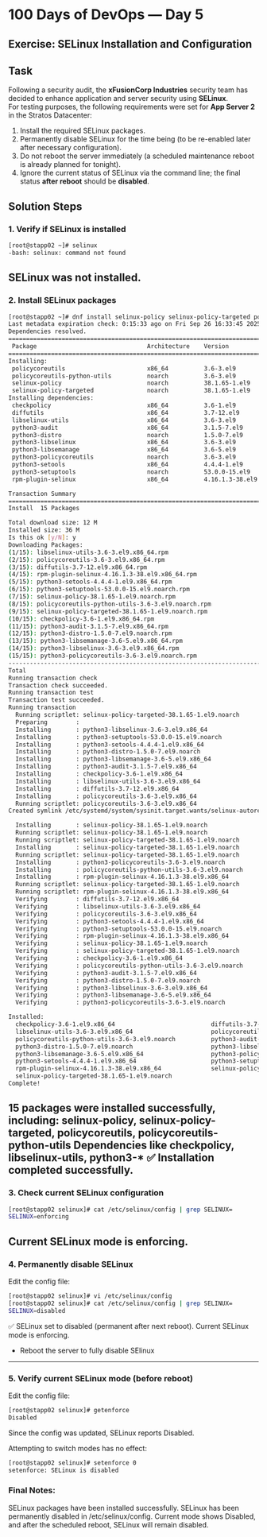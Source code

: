 # 100 Days of DevOps — Day 5
## Exercise: SELinux Installation and Configuration

## Task
Following a security audit, the **xFusionCorp Industries** security team has decided to enhance application and server security using **SELinux**.  
For testing purposes, the following requirements were set for **App Server 2** in the Stratos Datacenter:

1. Install the required SELinux packages.  
2. Permanently disable SELinux for the time being (to be re-enabled later after necessary configuration).  
3. Do not reboot the server immediately (a scheduled maintenance reboot is already planned for tonight).  
4. Ignore the current status of SELinux via the command line; the final status **after reboot** should be **disabled**.  


## Solution Steps

### 1. Verify if SELinux is installed
```bash
[root@stapp02 ~]# selinux
-bash: selinux: command not found
```
SELinux was not installed.
---
### 2. Install SELinux packages
```bash
[root@stapp02 ~]# dnf install selinux-policy selinux-policy-targeted policycoreutils policycoreutils-python-utils
Last metadata expiration check: 0:15:33 ago on Fri Sep 26 16:33:45 2025.
Dependencies resolved.
==========================================================================================================
 Package                               Architecture    Version                   Repository          Size
==========================================================================================================
Installing:
 policycoreutils                       x86_64          3.6-3.el9                 baseos             239 k
 policycoreutils-python-utils          noarch          3.6-3.el9                 appstream           76 k
 selinux-policy                        noarch          38.1.65-1.el9             baseos              42 k
 selinux-policy-targeted               noarch          38.1.65-1.el9             baseos             6.9 M
Installing dependencies:
 checkpolicy                           x86_64          3.6-1.el9                 appstream          353 k
 diffutils                             x86_64          3.7-12.el9                baseos             397 k
 libselinux-utils                      x86_64          3.6-3.el9                 baseos             190 k
 python3-audit                         x86_64          3.1.5-7.el9               appstream           79 k
 python3-distro                        noarch          1.5.0-7.el9               appstream           37 k
 python3-libselinux                    x86_64          3.6-3.el9                 appstream          188 k
 python3-libsemanage                   x86_64          3.6-5.el9                 appstream           79 k
 python3-policycoreutils               noarch          3.6-3.el9                 appstream          2.1 M
 python3-setools                       x86_64          4.4.4-1.el9               baseos             605 k
 python3-setuptools                    noarch          53.0.0-15.el9             baseos             936 k
 rpm-plugin-selinux                    x86_64          4.16.1.3-38.el9           baseos              16 k

Transaction Summary
==========================================================================================================
Install  15 Packages

Total download size: 12 M
Installed size: 36 M
Is this ok [y/N]: y
Downloading Packages:
(1/15): libselinux-utils-3.6-3.el9.x86_64.rpm                             434 kB/s | 190 kB     00:00    
(2/15): policycoreutils-3.6-3.el9.x86_64.rpm                              542 kB/s | 239 kB     00:00    
(3/15): diffutils-3.7-12.el9.x86_64.rpm                                   841 kB/s | 397 kB     00:00    
(4/15): rpm-plugin-selinux-4.16.1.3-38.el9.x86_64.rpm                      63 kB/s |  16 kB     00:00    
(5/15): python3-setools-4.4.4-1.el9.x86_64.rpm                            1.3 MB/s | 605 kB     00:00    
(6/15): python3-setuptools-53.0.0-15.el9.noarch.rpm                       1.8 MB/s | 936 kB     00:00    
(7/15): selinux-policy-38.1.65-1.el9.noarch.rpm                           134 kB/s |  42 kB     00:00    
(8/15): policycoreutils-python-utils-3.6-3.el9.noarch.rpm                 192 kB/s |  76 kB     00:00    
(9/15): selinux-policy-targeted-38.1.65-1.el9.noarch.rpm                   11 MB/s | 6.9 MB     00:00    
(10/15): checkpolicy-3.6-1.el9.x86_64.rpm                                 587 kB/s | 353 kB     00:00    
(11/15): python3-audit-3.1.5-7.el9.x86_64.rpm                             542 kB/s |  79 kB     00:00    
(12/15): python3-distro-1.5.0-7.el9.noarch.rpm                            380 kB/s |  37 kB     00:00    
(13/15): python3-libsemanage-3.6-5.el9.x86_64.rpm                         551 kB/s |  79 kB     00:00    
(14/15): python3-libselinux-3.6-3.el9.x86_64.rpm                          974 kB/s | 188 kB     00:00    
(15/15): python3-policycoreutils-3.6-3.el9.noarch.rpm                     1.6 MB/s | 2.1 MB     00:01    
----------------------------------------------------------------------------------------------------------
Total                                                                     670 kB/s |  12 MB     00:18     
Running transaction check
Transaction check succeeded.
Running transaction test
Transaction test succeeded.
Running transaction
  Running scriptlet: selinux-policy-targeted-38.1.65-1.el9.noarch                                     1/1 
  Preparing        :                                                                                  1/1 
  Installing       : python3-libselinux-3.6-3.el9.x86_64                                             1/15 
  Installing       : python3-setuptools-53.0.0-15.el9.noarch                                         2/15 
  Installing       : python3-setools-4.4.4-1.el9.x86_64                                              3/15 
  Installing       : python3-distro-1.5.0-7.el9.noarch                                               4/15 
  Installing       : python3-libsemanage-3.6-5.el9.x86_64                                            5/15 
  Installing       : python3-audit-3.1.5-7.el9.x86_64                                                6/15 
  Installing       : checkpolicy-3.6-1.el9.x86_64                                                    7/15 
  Installing       : libselinux-utils-3.6-3.el9.x86_64                                               8/15 
  Installing       : diffutils-3.7-12.el9.x86_64                                                     9/15 
  Installing       : policycoreutils-3.6-3.el9.x86_64                                               10/15 
  Running scriptlet: policycoreutils-3.6-3.el9.x86_64                                               10/15 
Created symlink /etc/systemd/system/sysinit.target.wants/selinux-autorelabel-mark.service → /usr/lib/systemd/system/selinux-autorelabel-mark.service.

  Installing       : selinux-policy-38.1.65-1.el9.noarch                                            11/15 
  Running scriptlet: selinux-policy-38.1.65-1.el9.noarch                                            11/15 
  Running scriptlet: selinux-policy-targeted-38.1.65-1.el9.noarch                                   12/15 
  Installing       : selinux-policy-targeted-38.1.65-1.el9.noarch                                   12/15 
  Running scriptlet: selinux-policy-targeted-38.1.65-1.el9.noarch                                   12/15 
  Installing       : python3-policycoreutils-3.6-3.el9.noarch                                       13/15 
  Installing       : policycoreutils-python-utils-3.6-3.el9.noarch                                  14/15 
  Installing       : rpm-plugin-selinux-4.16.1.3-38.el9.x86_64                                      15/15 
  Running scriptlet: selinux-policy-targeted-38.1.65-1.el9.noarch                                   15/15 
  Running scriptlet: rpm-plugin-selinux-4.16.1.3-38.el9.x86_64                                      15/15 
  Verifying        : diffutils-3.7-12.el9.x86_64                                                     1/15 
  Verifying        : libselinux-utils-3.6-3.el9.x86_64                                               2/15 
  Verifying        : policycoreutils-3.6-3.el9.x86_64                                                3/15 
  Verifying        : python3-setools-4.4.4-1.el9.x86_64                                              4/15 
  Verifying        : python3-setuptools-53.0.0-15.el9.noarch                                         5/15 
  Verifying        : rpm-plugin-selinux-4.16.1.3-38.el9.x86_64                                       6/15 
  Verifying        : selinux-policy-38.1.65-1.el9.noarch                                             7/15 
  Verifying        : selinux-policy-targeted-38.1.65-1.el9.noarch                                    8/15 
  Verifying        : checkpolicy-3.6-1.el9.x86_64                                                    9/15 
  Verifying        : policycoreutils-python-utils-3.6-3.el9.noarch                                  10/15 
  Verifying        : python3-audit-3.1.5-7.el9.x86_64                                               11/15 
  Verifying        : python3-distro-1.5.0-7.el9.noarch                                              12/15 
  Verifying        : python3-libselinux-3.6-3.el9.x86_64                                            13/15 
  Verifying        : python3-libsemanage-3.6-5.el9.x86_64                                           14/15 
  Verifying        : python3-policycoreutils-3.6-3.el9.noarch                                       15/15 

Installed:
  checkpolicy-3.6-1.el9.x86_64                           diffutils-3.7-12.el9.x86_64                      
  libselinux-utils-3.6-3.el9.x86_64                      policycoreutils-3.6-3.el9.x86_64                 
  policycoreutils-python-utils-3.6-3.el9.noarch          python3-audit-3.1.5-7.el9.x86_64                 
  python3-distro-1.5.0-7.el9.noarch                      python3-libselinux-3.6-3.el9.x86_64              
  python3-libsemanage-3.6-5.el9.x86_64                   python3-policycoreutils-3.6-3.el9.noarch         
  python3-setools-4.4.4-1.el9.x86_64                     python3-setuptools-53.0.0-15.el9.noarch          
  rpm-plugin-selinux-4.16.1.3-38.el9.x86_64              selinux-policy-38.1.65-1.el9.noarch              
  selinux-policy-targeted-38.1.65-1.el9.noarch          
Complete!
```
15 packages were installed successfully, including:
selinux-policy, selinux-policy-targeted, policycoreutils, policycoreutils-python-utils
Dependencies like checkpolicy, libselinux-utils, python3-*
✅ Installation completed successfully.
---
### 3. Check current SELinux configuration
```bash
[root@stapp02 selinux]# cat /etc/selinux/config | grep SELINUX=
SELINUX=enforcing
```
Current SELinux mode is enforcing.
---
### 4. Permanently disable SELinux
Edit the config file:
```bash
[root@stapp02 selinux]# vi /etc/selinux/config
[root@stapp02 selinux]# cat /etc/selinux/config | grep SELINUX=
SELINUX=disabled
```
✅ SELinux set to disabled (permanent after next reboot).
Current SELinux mode is enforcing.
- Reboot the server to fully disable SElinux
---
### 5. Verify current SELinux mode (before reboot)
Edit the config file:
```bash
[root@stapp02 selinux]# getenforce
Disabled
```
Since the config was updated, SELinux reports Disabled.

Attempting to switch modes has no effect:
```bash
[root@stapp02 selinux]# setenforce 0
setenforce: SELinux is disabled
```
### Final Notes:
SELinux packages have been installed successfully.
SELinux has been permanently disabled in /etc/selinux/config.
Current mode shows Disabled, and after the scheduled reboot, SELinux will remain disabled.
